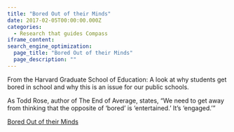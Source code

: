 ```yaml
---
title: "Bored Out of their Minds"
date: 2017-02-05T00:00:00.000Z
categories:
  - Research that guides Compass
iframe_content:
search_engine_optimization:
  page_title: "Bored Out of their Minds"
  page_description: ""
---
```

From the Harvard Graduate School of Education:  A look at why students get bored in school and why this is an issue for our public schools.

As Todd Rose, author of The End of Average, states, “We need to get away from thinking that the opposite of ‘bored’ is ‘entertained.’ It’s ‘engaged.’”

[Bored Out of their Minds](http://www.gse.harvard.edu/news/ed/17/01/bored-out-their-minds)

